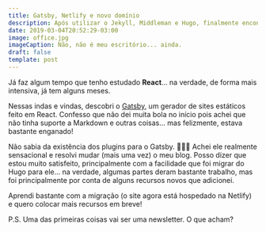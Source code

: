 ```yaml
---
title: Gatsby, Netlify e novo domínio
description: Após utilizar o Jekyll, Middleman e Hugo, finalmente encontrei um gerador de sites estáticos bom.
date: 2019-03-04T20:52:29-03:00
image: office.jpg
imageCaption: Não, não é meu escritório... ainda.
draft: false
template: post
---
```


Já faz algum tempo que tenho estudado **React**... na verdade, de forma mais intensiva, já tem alguns meses.

Nessas indas e vindas, descobri o [Gatsby](https://www.gatsbyjs.org), um gerador de sites estáticos feito em React. Confesso que não dei muita bola no início pois achei que não tinha suporte a Markdown e outras coisas... mas felizmente, estava bastante enganado!

Não sabia da existência dos plugins para o Gatsby. 🤦🏽‍♂️ Achei ele realmente sensacional e resolvi mudar (mais uma vez) o meu blog. Posso dizer que estou muito satisfeito, principalmente com a facilidade que foi migrar do Hugo para ele... na verdade, algumas partes deram bastante trabalho, mas foi principalmente por conta de alguns recursos novos que adicionei.

Aprendi bastante com a migração (o site agora está hospedado na Netlify) e quero colocar mais recursos em breve!

P.S. Uma das primeiras coisas vai ser uma newsletter. O que acham?
